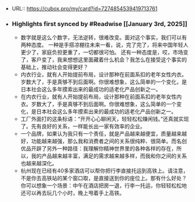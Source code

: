 - URL:: https://cubox.pro/my/card?id=7274854539419713761
- ### Highlights first synced by #Readwise [[January 3rd, 2025]]
    - 数字就是这么个数字，无法逆转，很难改变。面对这个事实，我们可以有两种态度。
      一种是手搭凉棚往未来一看，说，完了完了，将来中国年轻人更少了，家庭负担更重了，一切都很可怕。
      还有一种态度是，哎，市场变了，客户变了，我来想想这里面藏着什么机会？我怎么在接受这个事实的基础上，推动社会变得更好？
    - 内衣行业，就有人开始提前布局，设计那种在前面系扣的老年女性内衣。岁数大了，手是真够不到后面啊。你很难想象，这么简单的一个变化，是日本社会这么多年摸索出来的最成功的适老化产品创新之一。
    - 在内衣行业，就有人开始提前布局，设计那种在前面系扣的老年女性内衣。岁数大了，手是真够不到后面啊。你很难想象，这么简单的一个变化，是日本社会这么多年摸索出来的最成功的适老化产品创新之一。
    - 工厂外面打的这条标语：“开开心心聊闲天，轻轻松松赚闲钱。”还真就实现了。先有良好的关系，一样能长出一家有效率的企业。
    - 一个品牌，如果认为我只有一个责任，就是产品越来越便宜，质量越来越好，功能越来越强，那么我和消费者之间的关系很纯粹、很简单。而名创优品开辟了另外一种路径：我理解你精神世界里的各种各样的存在，所以，我的产品越来越丰富，满足的需求越来越多样，而我和你之间的关系也越来越深化。
    - 杭州现在已经有40多家酒店可以帮你把行李直接托运到高铁上。请注意，不是你去高铁站的某个窗口取，是直接送到你的座位上。那有什么好处？你可以想象一个场景：中午在酒店把房一退，行李一托运，你轻轻松松地还可以再去玩几个小时，晚上甩着手上高铁。
